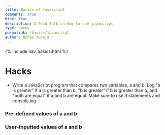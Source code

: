 ```yaml
---
title: Basics of Javascript
comments: True
hide: True
description: A Tech Talk on how to use javascript
type: hacks
permalink: /basics/javascript
author: Rohan Juneja
---
```


{% include nav_basics.html %}

# Hacks
- Write a JavaScript program that compares two variables, a and b. Log "a is greater" if a is greater than b, "b is greater" if b is greater than a, and "both are equal" if a and b are equal. Make sure to use if statements and console.log

### Pre-defined values of a and b


<script>
console.log("Comparing a and b")

var a = 68
var b = 37
console.log("a = " + a)
console.log("b = " + b)

if (a > b) {
    console.log("a is greater")
} else if (b > a) {
    console.log("b is greater")
} else {
    console.log("a and b are the same")
}
</script>

### User-inputted values of a and b
<script>
console.log("Comparing a and b")

var a = prompt("Enter a number:")
var b = prompt("Enter another number:")
a = parseFloat(a)
b = parseFloat(b)

console.log("a = " + a)
console.log("b = " + b)

if (a > b) {
    console.log(a + " is greater than " + b)
} else if (b > a) {
    console.log(b + " is greater than " + a)
} else {
    console.log("a and b are the same")
}
</script>